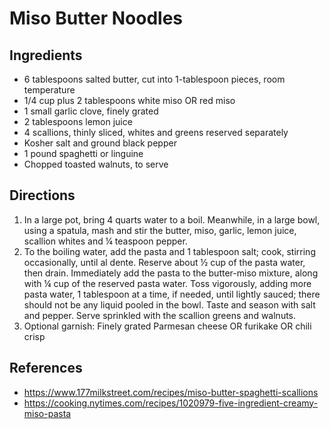 # Miso Butter Noodles

## Ingredients
* 6 tablespoons salted butter, cut into 1-tablespoon pieces, room temperature
* 1/4 cup plus 2 tablespoons white miso OR red miso
* 1 small garlic clove, finely grated
* 2 tablespoons lemon juice
* 4 scallions, thinly sliced, whites and greens reserved separately
* Kosher salt and ground black pepper
* 1 pound spaghetti or linguine
* Chopped toasted walnuts, to serve


## Directions
1. In a large pot, bring 4 quarts water to a boil. Meanwhile, in a large bowl, using a spatula, mash and stir the butter, miso, garlic, lemon juice, scallion whites and ¼ teaspoon pepper.
2. To the boiling water, add the pasta and 1 tablespoon salt; cook, stirring occasionally, until al dente. Reserve about ½ cup of the pasta water, then drain. Immediately add the pasta to the butter-miso mixture, along with ¼ cup of the reserved pasta water. Toss vigorously, adding more pasta water, 1 tablespoon at a time, if needed, until lightly sauced; there should not be any liquid pooled in the bowl. Taste and season with salt and pepper. Serve sprinkled with the scallion greens and walnuts.
3. Optional garnish: Finely grated Parmesan cheese OR furikake OR chili crisp

## References
* <https://www.177milkstreet.com/recipes/miso-butter-spaghetti-scallions>
* <https://cooking.nytimes.com/recipes/1020979-five-ingredient-creamy-miso-pasta>